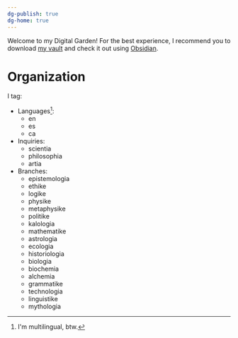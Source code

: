 ```yaml
---
dg-publish: true
dg-home: true
---
```


Welcome to my Digital Garden! For the best experience, I recommend you to download [my vault](https://github.com/IL01DI/dg) and check it out using [Obsidian](https://obsidian.md).

# Organization



I tag:
- Languages[^1]:
	- en
	- es
	- ca
- Inquiries:
	- scientia
	- philosophia
	- artia
- Branches:
	- epistemologia
	- ethike
	- logike
	- physike
	- metaphysike
	- politike
	- kalologia
	- mathematike
	- astrologia
	- ecologia
	- historiologia
	- biologia
	- biochemia
	- alchemia
	- grammatike
	- technologia
	- linguistike
	- mythologia

[^1]: I'm multilingual, btw.